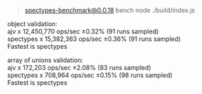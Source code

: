 
> spectypes-benchmark@0.0.18 bench
> node ./build/index.js

object validation:</br>
ajv x 12,450,770 ops/sec ±0.32% (91 runs sampled)</br>
spectypes x 15,382,363 ops/sec ±0.36% (91 runs sampled)</br>
Fastest is spectypes</br>

array of unions validation:</br>
ajv x 172,203 ops/sec ±2.08% (83 runs sampled)</br>
spectypes x 708,964 ops/sec ±0.15% (98 runs sampled)</br>
Fastest is spectypes</br>
